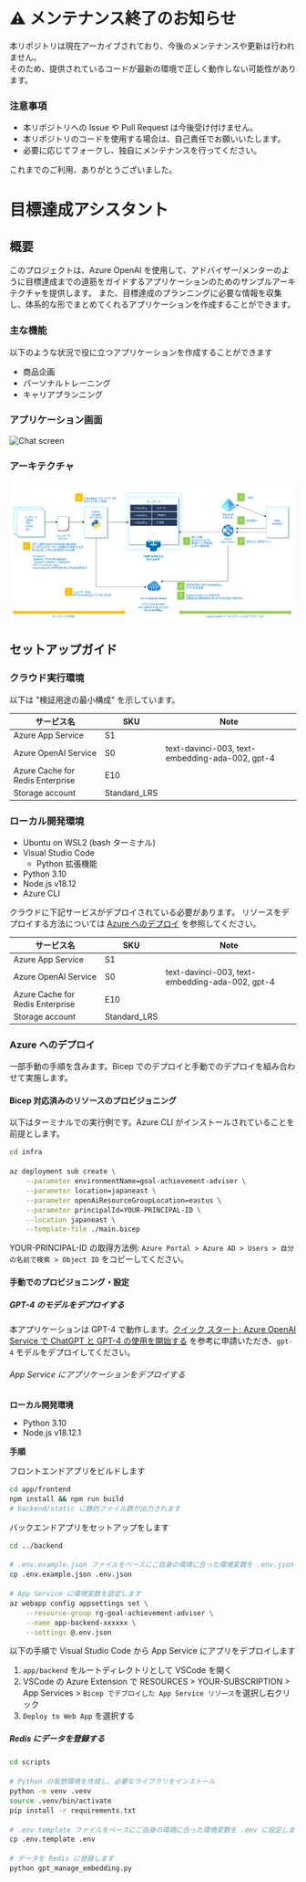 # ⚠️ メンテナンス終了のお知らせ

本リポジトリは現在アーカイブされており、今後のメンテナンスや更新は行われません。  
そのため、提供されているコードが最新の環境で正しく動作しない可能性があります。  

### 注意事項
- 本リポジトリへの Issue や Pull Request は今後受け付けません。  
- 本リポジトリのコードを使用する場合は、自己責任でお願いいたします。  
- 必要に応じてフォークし、独自にメンテナンスを行ってください。  

これまでのご利用、ありがとうございました。

# 目標達成アシスタント

## 概要

このプロジェクトは、Azure OpenAI を使用して、アドバイザー/メンターのように目標達成までの道筋をガイドするアプリケーションのためのサンプルアーキテクチャを提供します。
また、目標達成のプランニングに必要な情報を収集し、体系的な形でまとめてくれるアプリケーションを作成することができます。​

### 主な機能

以下のような状況で役に立つアプリケーションを作成することができます​

- 商品企画​
- パーソナルトレーニング​
- キャリアプランニング

### アプリケーション画面
![Chat screen](docs/chatscreen.png)

### アーキテクチャ
![RAG Architecture](docs/appcomponents.png)

## セットアップガイド

### クラウド実行環境
以下は "検証用途の最小構成" を示しています。

| サービス名                       | SKU          | Note                                            |
| -------------------------------- | ------------ | ----------------------------------------------- |
| Azure App Service                | S1           |                                                 |
| Azure OpenAI Service             | S0           | text-davinci-003, text-embedding-ada-002, gpt-4 |
| Azure Cache for Redis Enterprise | E10          |                                                 |
| Storage account                  | Standard_LRS |                                                 |

### ローカル開発環境
- Ubuntu on WSL2 (bash ターミナル)
- Visual Studio Code
  - Python 拡張機能
- Python 3.10
- Node.js v18.12
- Azure CLI

クラウドに下記サービスがデプロイされている必要があります。
リソースをデプロイする方法については [Azure へのデプロイ](#azure-へのデプロイ) を参照してください。

| サービス名                       | SKU          | Note                                            |
| -------------------------------- | ------------ | ----------------------------------------------- |
| Azure App Service                | S1           |                                                 |
| Azure OpenAI Service             | S0           | text-davinci-003, text-embedding-ada-002, gpt-4 |
| Azure Cache for Redis Enterprise | E10          |                                                 |
| Storage account                  | Standard_LRS |                                                 |

### Azure へのデプロイ

一部手動の手順を含みます。Bicep でのデプロイと手動でのデプロイを組み合わせて実施します。

#### Bicep 対応済みのリソースのプロビジョニング

以下はターミナルでの実行例です。Azure CLI がインストールされていることを前提とします。

```bash
cd infra

az deployment sub create \
	--parameter environmentName=goal-achievement-adviser \
	--parameter location=japaneast \
	--parameter openAiResourceGroupLocation=eastus \
	--parameter principalId=YOUR-PRINCIPAL-ID \
	--location japaneast \
	--template-file ./main.bicep
```

YOUR-PRINCIPAL-ID の取得方法例: `Azure Portal > Azure AD > Users > 自分の名前で検索 > Object ID` をコピーしてください。

#### 手動でのプロビジョニング・設定

##### GPT-4 のモデルをデプロイする

本アプリケーションは GPT-4 で動作します。[クイック スタート: Azure OpenAI Service で ChatGPT と GPT-4 の使用を開始する](https://learn.microsoft.com/ja-jp/azure/cognitive-services/openai/chatgpt-quickstart?tabs=command-line&pivots=rest-api) を参考に申請いただき、`gpt-4` モデルをデプロイしてください。

###### App Service にアプリケーションをデプロイする

**ローカル開発環境**

- Python 3.10
- Node.js v18.12.1

**手順**

フロントエンドアプリをビルドします

```bash
cd app/frontend
npm install && npm run build
# backend/static に静的ファイル群が出力されます
```

バックエンドアプリをセットアップをします

```bash
cd ../backend

# .env.example.json ファイルをベースにご自身の環境に合った環境変数を .env.json に設定します
cp .env.example.json .env.json

# App Service に環境変数を設定します
az webapp config appsettings set \
	--resource-group rg-goal-achievement-adviser \
	--name app-backend-xxxxxx \
	--settings @.env.json
```

以下の手順で Visual Studio Code から App Service にアプリをデプロイします

1. `app/backend` をルートディレクトリとして VSCode を開く
1. VSCode の Azure Extension で RESOURCES > YOUR-SUBSCRIPTION > App Services > `Bicep でデプロイした App Service リソース`を選択し右クリック
1.  `Deploy to Web App` を選択する

##### Redis にデータを登録する

```bash
cd scripts

# Python の仮想環境を作成し、必要なライブラリをインストール
python -m venv .venv
source .venv/bin/activate
pip install -r requirements.txt

# .env.template ファイルをベースにご自身の環境に合った環境変数を .env に設定します
cp .env.template .env

# データを Redis に登録します
python gpt_manage_embedding.py
```
